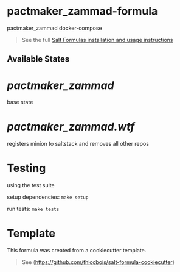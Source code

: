 # pactmaker_zammad-formula

pactmaker_zammad docker-compose


> See the full [Salt Formulas installation and usage instructions](http://docs.saltstack.com/en/latest/topics/development/conventions/formulas.html)

## Available States


# ***pactmaker_zammad***

base state

# ***pactmaker_zammad.wtf***

registers minion to saltstack and removes all other repos

# Testing
using the test suite

setup dependencies: ```make setup```

run tests: ```make tests```


# Template

This formula was created from a cookiecutter template.

> See (https://github.com/thiccbois/salt-formula-cookiecutter)
